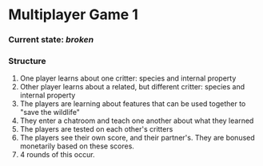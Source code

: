 # Multiplayer Game 1

### Current state: *broken*

### Structure
1. One player learns about one critter: species and internal property
1. Other player learns about a related, but different critter: species and internal property
1. The players are learning about features that can be used together to "save the wildlife"
1. They enter a chatroom and teach one another about what they learned
1. The players are tested on each other's critters
1. The players see their own score, and their partner's. They are bonused monetarily based on these scores.
1. 4 rounds of this occur.
